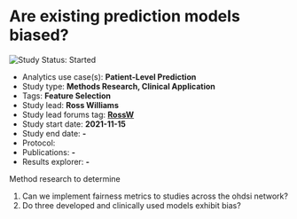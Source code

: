 Are existing prediction models biased?
=============

<img src="https://img.shields.io/badge/Study%20Status-Started-blue.svg" alt="Study Status: Started">

- Analytics use case(s): **Patient-Level Prediction**
- Study type: **Methods Research, Clinical Application**
- Tags: **Feature Selection**
- Study lead: **Ross Williams**
- Study lead forums tag: **[RossW](https://forums.ohdsi.org/u/RossW)**
- Study start date: **2021-11-15**
- Study end date: **-**
- Protocol: 
- Publications: **-**
- Results explorer: **-**

Method research to determine 
1) Can we implement fairness metrics to studies across the ohdsi network?
2) Do three developed and clinically used models exhibit bias?

